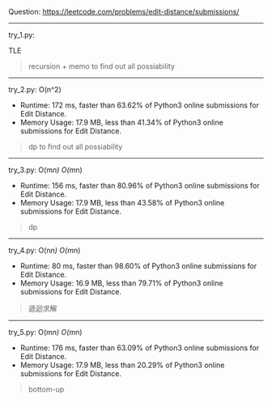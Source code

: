 Question: https://leetcode.com/problems/edit-distance/submissions/

---

try_1.py: 

TLE

> recursion + memo to find out all possiability

---

try_2.py: O(n^2)

* Runtime: 172 ms, faster than 63.62% of Python3 online submissions for Edit Distance.
* Memory Usage: 17.9 MB, less than 41.34% of Python3 online submissions for Edit Distance.

> dp to find out all possiability

---

try_3.py: O(m*n) O(m*n)

* Runtime: 156 ms, faster than 80.96% of Python3 online submissions for Edit Distance.
* Memory Usage: 17.9 MB, less than 43.58% of Python3 online submissions for Edit Distance.

> dp

---

try_4.py: O(n*n) O(m*n)

* Runtime: 80 ms, faster than 98.60% of Python3 online submissions for Edit Distance.
* Memory Usage: 16.9 MB, less than 79.71% of Python3 online submissions for Edit Distance.

> 遞迴求解

---

try_5.py: O(m*n) O(m*n)

* Runtime: 176 ms, faster than 63.09% of Python3 online submissions for Edit Distance.
* Memory Usage: 17.9 MB, less than 20.29% of Python3 online submissions for Edit Distance.

> bottom-up
